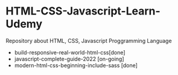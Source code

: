 # HTML-CSS-Javascript-Learn-Udemy

Repository about HTML, CSS, Javascript Proggramming Language

- build-responsive-real-world-html-css[done]
- javascript-complete-guide-2022 [on-going]
- modern-html-css-beginning-include-sass [done]
